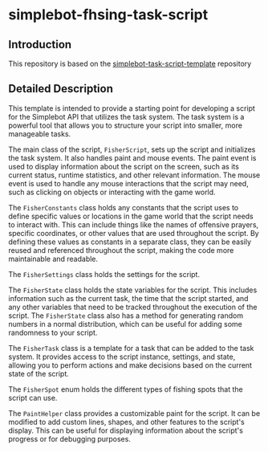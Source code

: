 # simplebot-fhsing-task-script
## Introduction
This repository is based on the [simplebot-task-script-template](https://github.com/the-reminisce/simplebot-task-script-template) repository

## Detailed Description

This template is intended to provide a starting point for developing a script for the Simplebot API that utilizes the task system. The task system is a powerful tool that allows you to structure your script into smaller, more manageable tasks.

The main class of the script, `FisherScript`, sets up the script and initializes the task system. It also handles paint and mouse events. The paint event is used to display information about the script on the screen, such as its current status, runtime statistics, and other relevant information. The mouse event is used to handle any mouse interactions that the script may need, such as clicking on objects or interacting with the game world.

The `FisherConstants` class holds any constants that the script uses to define specific values or locations in the game world that the script needs to interact with. This can include things like the names of offensive prayers, specific coordinates, or other values that are used throughout the script. By defining these values as constants in a separate class, they can be easily reused and referenced throughout the script, making the code more maintainable and readable.

The `FisherSettings` class holds the settings for the script.

The `FisherState` class holds the state variables for the script. This includes information such as the current task, the time that the script started, and any other variables that need to be tracked throughout the execution of the script. The `FisherState` class also has a method for generating random numbers in a normal distribution, which can be useful for adding some randomness to your script.

The `FisherTask` class is a template for a task that can be added to the task system. It provides access to the script instance, settings, and state, allowing you to perform actions and make decisions based on the current state of the script.

The `FisherSpot` enum holds the different types of fishing spots that the script can use.

The `PaintHelper` class provides a customizable paint for the script. It can be modified to add custom lines, shapes, and other features to the script's display. This can be useful for displaying information about the script's progress or for debugging purposes.
